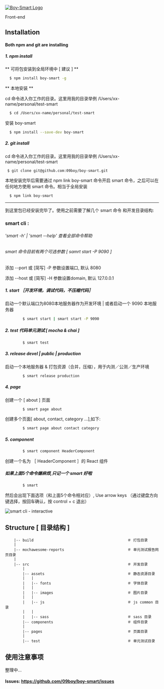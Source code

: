 [![Boy-Smart Logo](http://www.09boy.cn/boy-smart/boy-smart-logo.png)](https://github.com/09boy/boy-smart)

Front-end

## Installation

#### Both npm and git are installing

##### 1. npm install

** 可将包安装到全局环境中 [ 建议 ] **
 	
```bash
  $ npm install boy-smart -g  
```

** 本地安装 **

cd 命令进入你工作的目录。这里用我的目录举例 /Users/xx-name/personal/test-smart

```bash
  $ cd /Users/xx-name/personal/test-smart
```

安装 boy-smart

```bash
  $ npm install --save-dev boy-smart
```


##### 2. git install

cd 命令进入你工作的目录。这里用我的目录举例 /Users/xx-name/personal/test-smart

```bash
 $ git clone git@github.com:09boy/boy-smart.git
```


本地安装完毕后需要通过 npm link boy-smart 命令开启 smart 命令，之后可以在任何地方使用 smart 命令。相当于全局安装

```bash
  $ npm link boy-smart
```


***

到这里包已经安装完毕了。使用之前需要了解几个 smart 命令 和开发目录结构:

### smart cli :

###### 'smart -h' | 'smart --help' 查看全部命令帮助

###### smart 命令目前有两个可选参数  [ samrt start -P 9090 ]

添加 --port 或 [简写] -P 参数设置端口, 默认 8080

添加 --host 或 [简写] -H 参数设置domain, 默认 127.0.0.1


##### 1. start  ［开发环境，调试代码，不压缩代码］

启动一个默认端口为8080本地服务器作为开发环境 | 或者启动一个 9090 本地服务器

```bash
 		$ smart start | smart start -P 9090
```


##### 2. test 代码单元测试 [ mocha & chai ]

```bash
 		$ smart test
```


##### 3. release devel | public | production

启动一个本地服务器 & 打包资源（合并，压缩），用于内测／公测／生产环境

```bash
 		$ smart release production
```


##### 4. page <page-name>

创建一个 [ about ] 页面

```bash
 		$ smart page about
```


创建多个页面[ about, contact, category ...],如下:

```bash
 		$ smart page about contact category 
```

##### 5. component <component-name>

```bash
 		$ smart component HeaderComponent
```

创建一个名为 ［ HeaderComponent ］的 React 组件


##### 如果上面5个命令嫌麻烦,只记一个 smart 好啦
```bash
 		$ smart
```

然后会出现下面选项（和上面5个命令相对应）, Use arrow keys （通过键盘方向键选择，按回车确认，按 control + c 退出）

![smart cli - interactive](http://www.09boy.cn/boy-smart/interactive.png)



## Structure [ 目录结构 ]


```
    |-- build                                           ＃ 打包目录
    |
    |-- mochawesome-reports                             ＃ 单元测试报告网页目录
    |
    |-- src                                             ＃ 开发目录
    	|
        |-- assets                                      ＃ 静态资源目录
        |   |
        |   |-- fonts                                   ＃ 字体目录
        |   |
        |   |-- images                                  ＃ 图片目录
        |   |
        |   |-- js                                      ＃ js common 目录
        |   |
        |   |-- sass                                    ＃ sass 目录
        |-- components                                  ＃ 组件目录
        |
        |-- pages                                       ＃ 页面目录
        |
        |-- test                                        ＃ 单元测试目录
```

## 使用注意事项

整理中...

#### Issues: <https://github.com/09boy/boy-smart/issues>
